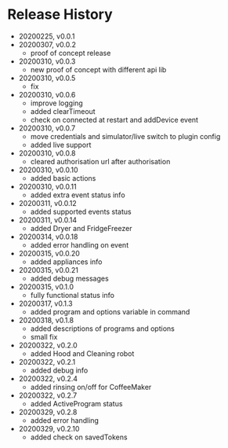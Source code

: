 # Release History

* 20200225, v0.0.1
* 20200307, v0.0.2
	* proof of concept release
* 20200310, v0.0.3
	* new proof of concept with different api lib
* 20200310, v0.0.5
	* fix
* 20200310, v0.0.6
	* improve logging
	* added clearTimeout
	* check on connected at restart and addDevice event
* 20200310, v0.0.7
	* move credentials and simulator/live switch to plugin config
	* added live support
* 20200310, v0.0.8
	* cleared authorisation url after authorisation
* 20200310, v0.0.10
	* added basic actions
* 20200310, v0.0.11
	* added extra event status info
* 20200311, v0.0.12
	* added supported events status
* 20200311, v0.0.14
	* added Dryer and FridgeFreezer
* 20200314, v0.0.18
	* added error handling on event
* 20200315, v0.0.20
	* added appliances info
* 20200315, v0.0.21
	* added debug messages
* 20200315, v0.1.0
	* fully functional status info
* 20200317, v0.1.3
	* added program and options variable in command
* 20200318, v0.1.8
	* added descriptions of programs and options
	* small fix
* 20200322, v0.2.0
	* added Hood and Cleaning robot
* 20200322, v0.2.1
	* added debug info
* 20200322, v0.2.4
	* added rinsing on/off for CoffeeMaker
* 20200322, v0.2.7
	* added ActiveProgram status
* 20200329, v0.2.8
	* added error handling
* 20200329, v0.2.10
	* added check on savedTokens
